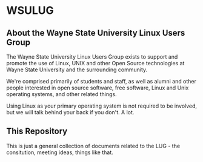 WSULUG
======

About the Wayne State University Linux Users Group
--------------------------------------------------

The Wayne State University Linux Users Group exists to support
and promote the use of Linux, UNIX and other Open Source
technologies at Wayne State University and the surrounding
community.

We're comprised primarily of students and staff, as well as alumni
and other people interested in open source software, free software,
Linux and Unix operating systems, and other related things. 

Using Linux as your primary operating system is not required to be
involved, but we will talk behind your back if you don't. A lot.


This Repository
---------------

This is just a general collection of documents related to the LUG - 
the consitution, meeting ideas, things like that.


